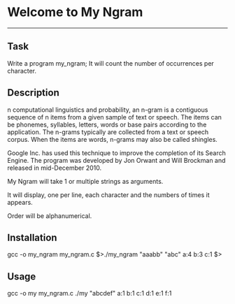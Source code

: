 # Welcome to My Ngram
***

## Task
Write a program my_ngram; It will count the number of occurrences per character.


## Description
n computational linguistics and probability, an n-gram is a contiguous sequence of n items from a given sample of text or speech. The items can be phonemes, syllables, letters, words or base pairs according to the application. The n-grams typically are collected from a text or speech corpus. When the items are words, n-grams may also be called shingles.

Google Inc. has used this technique to improve the completion of its Search Engine. The program was developed by Jon Orwant and Will Brockman and released in mid-December 2010.

My Ngram will take 1 or multiple strings as arguments.

It will display, one per line, each character and the numbers of times it appears.

Order will be alphanumerical.

## Installation
gcc -o my_ngram my_ngram.c
$>./my_ngram "aaabb" "abc"
a:4
b:3
c:1
$>
## Usage
gcc -o my my_ngram.c
./my "abcdef"
a:1
b:1
c:1
d:1
e:1
f:1
